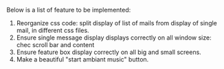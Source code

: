 Below is a list of feature to be implemented:

1. Reorganize css code: split display of list of mails from display of single mail, in different css files.
2. Ensure single message display displays correctly on all window size: chec scroll bar and content
3. Ensure feature box display correctly on all big and small screens.
4. Make a beautiful "start ambiant music" button.
